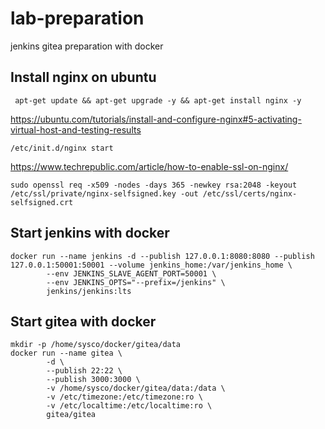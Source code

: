 # lab-preparation
jenkins gitea preparation with docker

## Install nginx on ubuntu 
``` apt-get update && apt-get upgrade -y && apt-get install nginx -y```

https://ubuntu.com/tutorials/install-and-configure-nginx#5-activating-virtual-host-and-testing-results

```
/etc/init.d/nginx start
```
https://www.techrepublic.com/article/how-to-enable-ssl-on-nginx/
```
sudo openssl req -x509 -nodes -days 365 -newkey rsa:2048 -keyout /etc/ssl/private/nginx-selfsigned.key -out /etc/ssl/certs/nginx-selfsigned.crt
```

## Start jenkins with docker 

```
docker run --name jenkins -d --publish 127.0.0.1:8080:8080 --publish 127.0.0.1:50001:50001 --volume jenkins_home:/var/jenkins_home \
        --env JENKINS_SLAVE_AGENT_PORT=50001 \
        --env JENKINS_OPTS="--prefix=/jenkins" \
        jenkins/jenkins:lts
```


## Start gitea with docker 

```
mkdir -p /home/sysco/docker/gitea/data
docker run --name gitea \
        -d \
        --publish 22:22 \
        --publish 3000:3000 \
        -v /home/sysco/docker/gitea/data:/data \
        -v /etc/timezone:/etc/timezone:ro \
        -v /etc/localtime:/etc/localtime:ro \
        gitea/gitea
```
